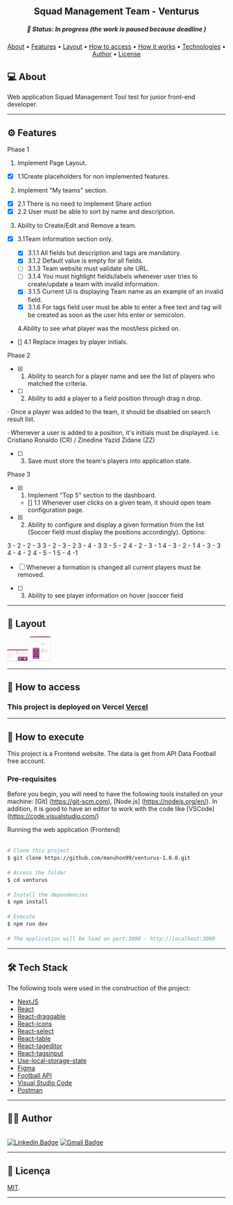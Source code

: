 <h2 align="center"> 
	Squad Management Team - Venturus
</h2>
<h5 align="center"> 
	🚧  Status: In progress (the work is paused because deadline )
</h5>

<p align="center">
 <a href="#-sobre-o-projeto">About</a> •
 <a href="#-funcionalidades">Features</a> •
 <a href="#-layout">Layout</a> • 
 <a href="#-como-acessar-o-projeto">How to access</a> • 
 <a href="#-como-executar-o-projeto">How it works</a> • 
 <a href="#-tecnologias">Technologies</a> • 
 <a href="#-autora">Author</a> • 
 <a href="#user-content--licença">License</a>
</p>

## 💻 About

Web application Squad Management Tool test for junior front-end developer.

---

## ⚙️ Features

Phase 1

1. Implement Page Layout.

- [x] 1.1Create placeholders for non implemented features.

2. Implement "My teams" section.

- [x] 2.1 There is no need to implement Share action
- [x] 2.2 User must be able to sort by name and description.

3. Ability to Create/Edit and Remove a team.

- [x] 3.1Team information section only.

  - [x] 3.1.1 All fields but description and tags are mandatory.
  - [x] 3.1.2 Default value is empty for all fields.
  - [ ] 3.1.3 Team website must validate site URL.
  - [ ] 3.1.4 You must highlight fields/labels whenever user tries to create/update a team with invalid information.
  - [x] 3.1.5 Current UI is displaying Team name as an example of an invalid field.
  - [x] 3.1.6 For tags field user must be able to enter a free text and tag will be created as soon as the user hits enter or semicolon.

  4.Ability to see what player was the most/less picked on.

- [] 4.1 Replace images by player initials.

Phase 2

- [x] 1.  Ability to search for a player name and see the list of players who matched the criteria.

- [ ] 2. Ability to add a player to a field position through drag n drop.

· Once a player was added to the team, it should be disabled on search result list.

· Whenever a user is added to a position, it's initials must be displayed. i.e. Cristiano Ronaldo (CR) / Zinedine Yazid Zidane (ZZ)

- [ ] 3. Save must store the team's players into application state.

Phase 3

- [x] 1.  Implement "Top 5" section to the dashboard.

  - [] 1.1 Whenever user clicks on a given team, it should open team configuration page.

- [x] 2. Ability to configure and display a given formation from the list (Soccer field must display the positions accordingly). Options:

3 - 2 - 2 - 3
3 - 2 - 3 - 2
3 - 4 - 3
3 - 5 - 2
4 - 2 - 3 - 1
4 - 3 - 2 - 1
4 - 3 - 3
4 - 4 - 2
4 - 5 - 1
5 - 4 -1

- [ ] Whenever a formation is changed all current players must be removed.

- [ ] 3. Ability to see player information on hover (soccer field

---

## 🎨 Layout

  <img src="./public/stylepage1.png" style="width:48px">
  <img src="./public/stylepage2.png" style="width:48px">

---

## :runner: How to access

### This project is deployed on Vercel [Vercel](https://rpc-manuhon99.vercel.app/)

---

## 🚀 How to execute

This project is a Frontend website. The data is get from API Data Football free account.

### Pre-requisites

Before you begin, you will need to have the following tools installed on your machine: [Git] (https://git-scm.com), [Node.js] (https://nodejs.org/en/). In addition, it is good to have an editor to work with the code like [VSCode] (https://code.visualstudio.com/)

Running the web application (Frontend)

```bash

# Clone this project
$ git clone https://github.com/manuhon99/venturus-1.0.0.git

# Access the folder
$ cd venturus

# Install the dependencies
$ npm install

# Execute
$ npm run dev

# The application will be load on port:3000 - http://localhost:3000
```

---

## 🛠 Tech Stack

The following tools were used in the construction of the project:

- [NextJS](https://nextjs.org/)
- [React](https://pt-br.reactjs.org/)
- [React-draggable](https://www.npmjs.com/package/react-draggable)
- [React-icons](https://react-icons.github.io/react-icons/)
- [React-select](https://react-select.com/)
- [React-table](https://www.npmjs.com/package/react-table)
- [React-tageditor](https://www.npmjs.com/package/react-tageditor)
- [React-tagsinput](https://www.npmjs.com/package/react-tag-input)
- [Use-local-storage-state](https://www.npmjs.com/package/use-local-storage-state)
- [Figma](https://www.figma.com/)
- [Football API](http://api.football-data.org/)
- [Visual Studio Code](https://code.visualstudio.com/)
- [Postman](https://www.postman.com/)

---

## :superhero_woman: Author

<br/> [![Linkedin Badge](https://img.shields.io/badge/-LinkedIn-blue?style=flat-square&logo=Linkedin&logoColor=white&link=lhttps://www.linkedin.com/in/emanueli-santos-da-silva-66a76525/)](https://www.linkedin.com/in/emanueli-santos-da-silva-66a76525/) [![Gmail Badge](https://img.shields.io/badge/-Gmail-c14438?style=flat-square&logo=Gmail&logoColor=white&link=mailto:emanuelissilva@hotmail.com)](mailto:emanuelissilva@hotmail.com)

---

## 📝 Licença

[MIT](./LICENSE).

---
